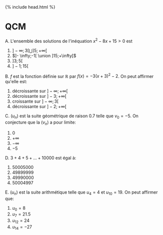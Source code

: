 {% include head.html %}

# QCM

A. L'ensemble des solutions de l'inéquation $x^2-8x+15>0$ est
1. $]- \infty;3[ \bigcup ]5;+\infty[$
2. $]- \infty;-1[ \union ]15;+\infty[$
3. $]3;5[$
4. $]-1;15[$

B. $f$ est la fonction définie sur $\mathbb{R}$ par $f(x)=-3(x+3)^2-2$. On peut affirmer qu'elle est:
1. décroissante sur $]- \infty;+\infty[$
2. décroissante sur $]-3;+\infty[$
3. croissante sur $]-\infty;3[$
4. décroissante sur $]-2;+\infty[$

C. $(u_n)$ est la suite géométrique de raison 0.7 telle que $v_0=-5$. On conjecture que la $(v_n)$ a pour limite:
1. 0
2. $+\infty$
3. $-\infty$
4. $-5$

D. $3+4+5+...+10000$ est égal à:
1. 50005000
2. 49899999
3. 49990000 
4. 50004997

E. $(u_n)$ est la suite arithmétique telle que $u_4=4$ et $u_{10}=19$. On peut affirmer que:
1. $u_0=8$
2. $u_7=21.5$
3. $u_{12}=24$
4. $u_{14}=-27$

